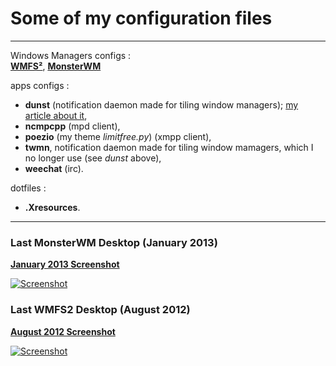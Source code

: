 # Some of my configuration files
- - -

Windows Managers configs :  
[**WMFS²**](http://wmfs.info), [**MonsterWM**](https://github.com/c00kiemon5ter/monsterwm)

apps configs :  
* **dunst** (notification daemon made for tiling window managers); [my article about it](http://schoewilliam.legtux.org/2013/02/16/dunst-notifications-minimalistes-et-elegantes.html),
* **ncmpcpp** (mpd client),
* **poezio** (my theme *limitfree.py*) (xmpp client),
* **twmn**, notification daemon made for tiling window mamagers, which I no longer use (see *dunst* above),
* **weechat** (irc).

dotfiles :  
* **.Xresources**.

- - -

### Last MonsterWM Desktop (January 2013)
[**January 2013 Screenshot**](https://github.com/Schoewilliam/configs/blob/master/screenshots/2013-01.png)

[![Screenshot](https://github.com/Schoewilliam/configs/blob/master/screenshots/2013-01mini.png?raw=true)](http://schoewilliam.deviantart.com/art/MonsterWM-January-2013-archlinux-346452273)


### Last WMFS2 Desktop (August 2012)
[**August 2012 Screenshot**](https://github.com/Schoewilliam/configs/blob/master/screenshots/2012-08.png)

[![Screenshot](https://github.com/Schoewilliam/configs/blob/master/screenshots/2012-08mini.png?raw=true)](http://schoewilliam.deviantart.com/art/WMFS2-August-2012-archlinux-320699729)

